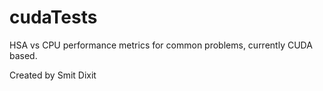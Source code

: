 # cudaTests
HSA vs CPU performance metrics for common problems, currently CUDA based.

Created by Smit Dixit
